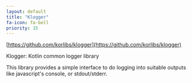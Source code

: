 ```yaml
---
layout: default
title: "Klogger"
fa-icon: fa-bell
priority: 15
---
```


[https://github.com/korlibs/klogger](https://github.com/korlibs/klogger)

Klogger: Kotlin common logger library

This library provides a simple interface to do logging into suitable outputs like javascript's console, or stdout/stderr.
